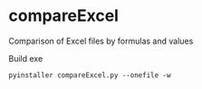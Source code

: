 # compareExcel

Comparison of Excel files by formulas and values

Build exe

```
pyinstaller compareExcel.py --onefile -w
```
